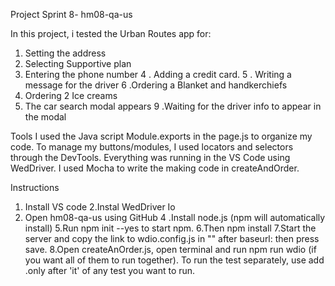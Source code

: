 Project Sprint 8- hm08-qa-us

In this project, i tested the Urban Routes app for:
1. Setting the address
2. Selecting Supportive plan
3. Entering the phone number
4 . Adding a credit card.
5 . Writing a message for the driver
6 .Ordering a Blanket and handkerchiefs 
7. Ordering 2 Ice creams
8. The car search modal appears
9 .Waiting for the driver info to appear in the modal

Tools
I used the Java script Module.exports in the page.js to organize my code. To manage my buttons/modules, I used locators and selectors through the DevTools.
Everything was running in the VS Code using WedDriver. I used Mocha to write the making code in createAndOrder. 

Instructions
1. Install VS code
2.Instal WedDriver Io
3. Open hm08-qa-us using GitHub
4 .Install node.js (npm will automatically install)
5.Run npm init --yes to start npm.
6.Then npm install
7.Start the server and copy the link to wdio.config.js in "" after baseurl: then press save.
8.Open createAnOrder.js, open terminal and run npm run wdio (if you want all of them to run together).
To run the test separately, use add .only after 'it' of any test you want to run.
